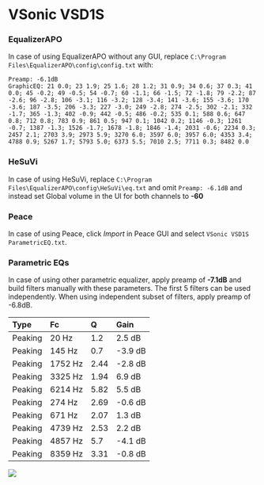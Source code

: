 # VSonic VSD1S

### EqualizerAPO
In case of using EqualizerAPO without any GUI, replace `C:\Program Files\EqualizerAPO\config\config.txt`
with:
```
Preamp: -6.1dB
GraphicEQ: 21 0.0; 23 1.9; 25 1.6; 28 1.2; 31 0.9; 34 0.6; 37 0.3; 41 0.0; 45 -0.2; 49 -0.5; 54 -0.7; 60 -1.1; 66 -1.5; 72 -1.8; 79 -2.2; 87 -2.6; 96 -2.8; 106 -3.1; 116 -3.2; 128 -3.4; 141 -3.6; 155 -3.6; 170 -3.6; 187 -3.5; 206 -3.3; 227 -3.0; 249 -2.8; 274 -2.5; 302 -2.1; 332 -1.7; 365 -1.3; 402 -0.9; 442 -0.5; 486 -0.2; 535 0.1; 588 0.6; 647 0.8; 712 0.8; 783 0.9; 861 0.5; 947 0.1; 1042 0.2; 1146 -0.3; 1261 -0.7; 1387 -1.3; 1526 -1.7; 1678 -1.8; 1846 -1.4; 2031 -0.6; 2234 0.3; 2457 2.1; 2703 3.9; 2973 5.9; 3270 6.0; 3597 6.0; 3957 6.0; 4353 3.4; 4788 0.9; 5267 1.7; 5793 5.0; 6373 5.5; 7010 2.5; 7711 0.3; 8482 0.0
```

### HeSuVi
In case of using HeSuVi, replace `C:\Program Files\EqualizerAPO\config\HeSuVi\eq.txt` and omit `Preamp:
-6.1dB` and instead set Global volume in the UI for both channels to **-60**

### Peace
In case of using Peace, click *Import* in Peace GUI and select `VSonic VSD1S ParametricEQ.txt`.

### Parametric EQs
In case of using other parametric equalizer, apply preamp of **-7.1dB** and build filters manually
with these parameters. The first 5 filters can be used independently.
When using independent subset of filters, apply preamp of -6.8dB.

| Type    | Fc      |    Q | Gain    |
|:--------|:--------|:-----|:--------|
| Peaking | 20 Hz   | 1.2  | 2.5 dB  |
| Peaking | 145 Hz  | 0.7  | -3.9 dB |
| Peaking | 1752 Hz | 2.44 | -2.8 dB |
| Peaking | 3325 Hz | 1.94 | 6.9 dB  |
| Peaking | 6214 Hz | 5.82 | 5.5 dB  |
| Peaking | 274 Hz  | 2.69 | -0.6 dB |
| Peaking | 671 Hz  | 2.07 | 1.3 dB  |
| Peaking | 4739 Hz | 2.53 | 2.2 dB  |
| Peaking | 4857 Hz | 5.7  | -4.1 dB |
| Peaking | 8359 Hz | 3.31 | -0.8 dB |

![](https://raw.githubusercontent.com/jaakkopasanen/AutoEq/master/results/innerfidelity/sbaf-serious/VSonic%20VSD1S/VSonic%20VSD1S.png)